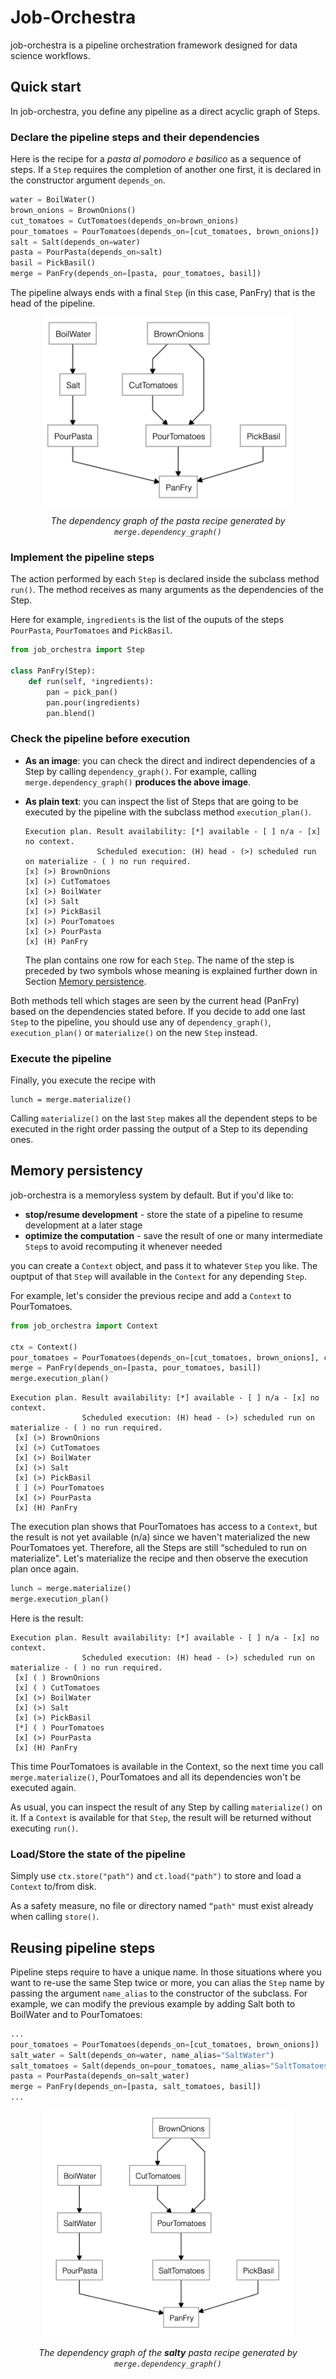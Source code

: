 # Job-Orchestra
job-orchestra is a pipeline orchestration framework designed for data science workflows.

## Quick start

In job-orchestra, you define any pipeline as a direct acyclic graph of Steps.

### Declare the pipeline steps and their dependencies

Here is the recipe for a *pasta al pomodoro e basilico* as a sequence of steps. If a `Step` requires the completion of another one first, it is declared in the constructor argument `depends_on`.
```python
water = BoilWater()
brown_onions = BrownOnions()
cut_tomatoes = CutTomatoes(depends_on=brown_onions)
pour_tomatoes = PourTomatoes(depends_on=[cut_tomatoes, brown_onions])
salt = Salt(depends_on=water)
pasta = PourPasta(depends_on=salt)
basil = PickBasil()
merge = PanFry(depends_on=[pasta, pour_tomatoes, basil])
```
The pipeline always ends with a final `Step` (in this case, PanFry) that is the head of the pipeline.
<center>
<img src="https://github.com/tomalf2/job-orchestra/blob/main/docs/pasta_dependency_graph.png?raw=true" alt="Dependency graph of the pasta recipe" width="400"/>
</center>

<center>

*The dependency graph of the pasta recipe generated by `merge.dependency_graph()`*

</center>


### Implement the pipeline steps
The action performed by each `Step` is declared inside the subclass method `run()`. The method receives as many arguments as the dependencies of the Step. 

Here for example, `ingredients` is the list of the ouputs of the steps  `PourPasta`, `PourTomatoes` and `PickBasil`.
```python
from job_orchestra import Step

class PanFry(Step):
    def run(self, *ingredients):
        pan = pick_pan()
        pan.pour(ingredients)
        pan.blend()
```

### Check the pipeline before execution
- **As an image**: you can check the direct and indirect dependencies of a Step by calling `dependency_graph()`. For example, calling `merge.dependency_graph()` **produces the above image**. 
- **As plain text**: you can inspect the list of Steps that are going to be executed by the pipeline with the subclass method `execution_plan()`. 

    ```
    Execution plan. Result availability: [*] available - [ ] n/a - [x] no context. 
                    Scheduled execution: (H) head - (>) scheduled run on materialize - ( ) no run required.
    [x] (>) BrownOnions
    [x] (>) CutTomatoes
    [x] (>) BoilWater
    [x] (>) Salt
    [x] (>) PickBasil
    [x] (>) PourTomatoes
    [x] (>) PourPasta
    [x] (H) PanFry
    ```

    The plan contains one row for each `Step`. The name of the step is preceded by two symbols whose meaning is explained further down in Section [Memory persistence](#memory-persistency).

Both methods tell which stages are seen by the current head (PanFry) based on the dependencies stated before. If you decide to add one last `Step` to the pipeline, you should use any of `dependency_graph()`, `execution_plan()` or `materialize()` on the new `Step` instead.

### Execute the pipeline
Finally, you execute the recipe with 

```
lunch = merge.materialize()
```

Calling `materialize()` on the last `Step` makes all the dependent steps to be executed in the right order passing the output of a Step to its depending ones. 

## Memory persistency 

job-orchestra is a memoryless system by default. But if you'd like to:
- **stop/resume development** - store the state of a pipeline to resume development at a later stage
- **optimize the computation** - save the result of one or many intermediate `Step`s to avoid recomputing it whenever needed

you can create a `Context` object, and pass it to whatever `Step` you like. The ouptput of that `Step` will available in the `Context` for any depending `Step`.

For example, let's consider the previous recipe and add a `Context` to PourTomatoes.
```python
from job_orchestra import Context

ctx = Context()
pour_tomatoes = PourTomatoes(depends_on=[cut_tomatoes, brown_onions], ctx=ctx)
merge = PanFry(depends_on=[pasta, pour_tomatoes, basil])
merge.execution_plan()
```

```
Execution plan. Result availability: [*] available - [ ] n/a - [x] no context. 
                Scheduled execution: (H) head - (>) scheduled run on materialize - ( ) no run required.
 [x] (>) BrownOnions
 [x] (>) CutTomatoes
 [x] (>) BoilWater
 [x] (>) Salt
 [x] (>) PickBasil
 [ ] (>) PourTomatoes
 [x] (>) PourPasta
 [x] (H) PanFry
```

The execution plan shows that PourTomatoes has access to a `Context`, but the result is not yet available (n/a) since we haven't materialized the new PourTomatoes yet. Therefore, all the Steps are still “scheduled to run on materialize".
Let's materialize the recipe and then observe the execution plan once again.
```python
lunch = merge.materialize()
merge.execution_plan()
```

Here is the result:
```
Execution plan. Result availability: [*] available - [ ] n/a - [x] no context. 
                Scheduled execution: (H) head - (>) scheduled run on materialize - ( ) no run required.
 [x] ( ) BrownOnions
 [x] ( ) CutTomatoes
 [x] (>) BoilWater
 [x] (>) Salt
 [x] (>) PickBasil
 [*] ( ) PourTomatoes
 [x] (>) PourPasta
 [x] (H) PanFry
```
This time PourTomatoes is available in the Context, so the next time you call `merge.materialize()`, PourTomatoes and all its dependencies won't be executed again. 

As usual, you can inspect the result of any Step by calling `materialize()` on it. If a `Context` is available for that `Step`, the result will be returned without executing `run()`.

### Load/Store the state of the pipeline
Simply use `ctx.store("path")` and `ct.load("path")` to store and load a `Context` to/from disk. 

As a safety measure, no file or directory named `“path"` must exist already when calling `store()`.

## Reusing pipeline steps

Pipeline steps require to have a unique name. In those situations where you want to re-use the same Step twice or more, you can alias the `Step` name by passing the argument `name_alias` to the constructor of the subclass. For example, we can modify the previous example by adding Salt both to BoilWater and to PourTomatoes:

```python
... 
pour_tomatoes = PourTomatoes(depends_on=[cut_tomatoes, brown_onions])
salt_water = Salt(depends_on=water, name_alias="SaltWater")
salt_tomatoes = Salt(depends_on=pour_tomatoes, name_alias="SaltTomatoes")
pasta = PourPasta(depends_on=salt_water)
merge = PanFry(depends_on=[pasta, salt_tomatoes, basil])
...
```

<center>
<img src="https://github.com/tomalf2/job-orchestra/blob/main/docs/pasta_dependency_graph_name_alias.png?raw=true" alt="Dependency graph of the pasta recipe with salty tomatoes" width="400"/>
</center>

<center>

*The dependency graph of the **salty** pasta recipe generated by `merge.dependency_graph()`*

</center>